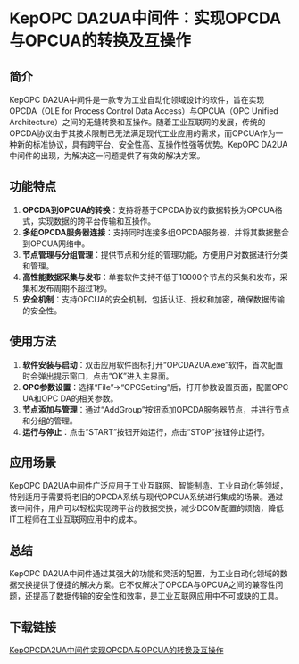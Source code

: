 # KepOPC DA2UA中间件：实现OPCDA与OPCUA的转换及互操作

## 简介
KepOPC DA2UA中间件是一款专为工业自动化领域设计的软件，旨在实现OPCDA（OLE for Process Control Data Access）与OPCUA（OPC Unified Architecture）之间的无缝转换和互操作。随着工业互联网的发展，传统的OPCDA协议由于其技术限制已无法满足现代工业应用的需求，而OPCUA作为一种新的标准协议，具有跨平台、安全性高、互操作性强等优势。KepOPC DA2UA中间件的出现，为解决这一问题提供了有效的解决方案。

## 功能特点
1. **OPCDA到OPCUA的转换**：支持将基于OPCDA协议的数据转换为OPCUA格式，实现数据的跨平台传输和互操作。
2. **多组OPCDA服务器连接**：支持同时连接多组OPCDA服务器，并将其数据整合到OPCUA网络中。
3. **节点管理与分组管理**：提供节点和分组的管理功能，方便用户对数据进行分类和管理。
4. **高性能数据采集与发布**：单套软件支持不低于10000个节点的采集和发布，采集和发布周期不超过1秒。
5. **安全机制**：支持OPCUA的安全机制，包括认证、授权和加密，确保数据传输的安全性。

## 使用方法
1. **软件安装与启动**：双击应用软件图标打开“OPCDA2UA.exe”软件，首次配置时会弹出提示窗口，点击“OK”进入主界面。
2. **OPC参数设置**：选择“File”->“OPCSetting”后，打开参数设置页面，配置OPC UA和OPC DA的相关参数。
3. **节点添加与管理**：通过“AddGroup”按钮添加OPCDA服务器节点，并进行节点和分组的管理。
4. **运行与停止**：点击“START”按钮开始运行，点击“STOP”按钮停止运行。

## 应用场景
KepOPC DA2UA中间件广泛应用于工业互联网、智能制造、工业自动化等领域，特别适用于需要将老旧的OPCDA系统与现代OPCUA系统进行集成的场景。通过该中间件，用户可以轻松实现跨平台的数据交换，减少DCOM配置的烦恼，降低IT工程师在工业互联网应用中的成本。

## 总结
KepOPC DA2UA中间件通过其强大的功能和灵活的配置，为工业自动化领域的数据交换提供了便捷的解决方案。它不仅解决了OPCDA与OPCUA之间的兼容性问题，还提高了数据传输的安全性和效率，是工业互联网应用中不可或缺的工具。

## 下载链接

[KepOPCDA2UA中间件实现OPCDA与OPCUA的转换及互操作](https://pan.quark.cn/s/c7695c9a4b65)